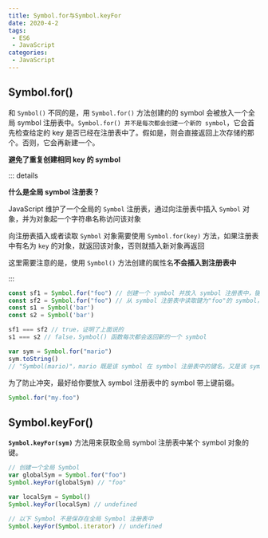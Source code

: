 ```yaml
---
title: Symbol.for与Symbol.keyFor
date: 2020-4-2
tags:
 - ES6
 - JavaScript
categories:
 - JavaScript
---
```




## Symbol.for()

和 `Symbol()` 不同的是，用 `Symbol.for()` 方法创建的的 symbol 会被放入一个全局 symbol 注册表中。`Symbol.for() 并不是每次都会创建一个新的 symbol`，它会首先检查给定的 key 是否已经在注册表中了。假如是，则会直接返回上次存储的那个。否则，它会再新建一个。

**避免了重复创建相同 key 的 symbol**



::: details

**什么是全局 symbol 注册表？**

JavaScript 维护了一个全局的 `Symbol` 注册表，通过向注册表中插入 `Symbol` 对象，并为对象起一个字符串名称访问该对象

向注册表插入或者读取 `Symbol` 对象需要使用 `Symbol.for(key)` 方法，如果注册表中有名为 `key` 的对象，就返回该对象，否则就插入新对象再返回

这里需要注意的是，使用 `Symbol()` 方法创建的属性名**不会插入到注册表中**

:::



```js
const sf1 = Symbol.for("foo") // 创建一个 symbol 并放入 symbol 注册表中，键为 "foo"
const sf2 = Symbol.for("foo") // 从 symbol 注册表中读取键为"foo"的 symbol，而不是重新创建一个新的 symbol
const s1 = Symbol('bar')
const s2 = Symbol('bar')

sf1 === sf2 // true，证明了上面说的
s1 === s2 // false，Symbol() 函数每次都会返回新的一个 symbol

var sym = Symbol.for("mario")
sym.toString()
// "Symbol(mario)"，mario 既是该 symbol 在 symbol 注册表中的键名，又是该 symbol 自身的描述字符串
```



为了防止冲突，最好给你要放入 symbol 注册表中的 symbol 带上键前缀。

```js
Symbol.for("my.foo")
```





## Symbol.keyFor()

**`Symbol.keyFor(sym)`** 方法用来获取全局 symbol 注册表中某个 symbol 对象的键。

```js
// 创建一个全局 Symbol
var globalSym = Symbol.for("foo")
Symbol.keyFor(globalSym) // "foo"

var localSym = Symbol()
Symbol.keyFor(localSym) // undefined

// 以下 Symbol 不是保存在全局 Symbol 注册表中
Symbol.keyFor(Symbol.iterator) // undefined
```

